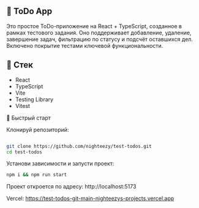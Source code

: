 ## 📝 ToDo App

Это простое ToDo-приложение на React + TypeScript, созданное в рамках тестового задания. Оно поддерживает добавление, удаление, завершение задач, фильтрацию по статусу и подсчёт оставшихся дел. Включено покрытие тестами ключевой функциональности.

## 🔧 Стек

- React
- TypeScript
- Vite
- Testing Library
- Vitest

🚀 Быстрый старт

Клонируй репозиторий:

```bash

git clone https://github.com/nighteezy/test-todos.git
cd test-todos
```

Установи зависимости и запусти проект:

```bash
npm i && npm run start
```

Проект откроется по адресу: http://localhost:5173

Vercel: https://test-todos-git-main-nighteezys-projects.vercel.app
